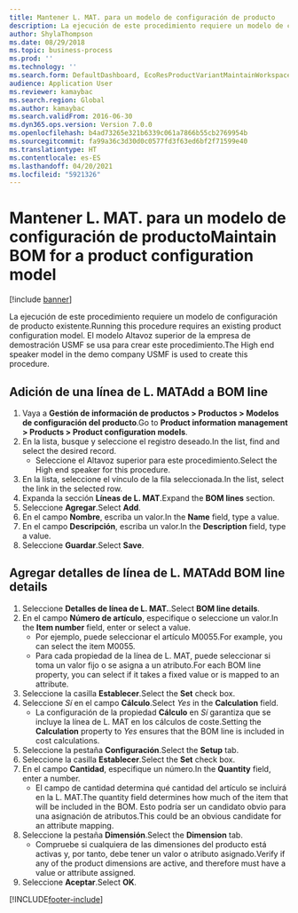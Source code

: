 ```yaml
---
title: Mantener L. MAT. para un modelo de configuración de producto
description: La ejecución de este procedimiento requiere un modelo de configuración de producto existente.
author: ShylaThompson
ms.date: 08/29/2018
ms.topic: business-process
ms.prod: ''
ms.technology: ''
ms.search.form: DefaultDashboard, EcoResProductVariantMaintainWorkspace, PCProductConfigurationModelListPage, PCProductConfigurationModelDetails, PCBOMLineDetails, InventItemIdLookupSimple
audience: Application User
ms.reviewer: kamaybac
ms.search.region: Global
ms.author: kamaybac
ms.search.validFrom: 2016-06-30
ms.dyn365.ops.version: Version 7.0.0
ms.openlocfilehash: b4ad73265e321b6339c061a7866b55cb2769954b
ms.sourcegitcommit: fa99a36c3d30d0c0577fd3f63ed6bf2f71599e40
ms.translationtype: HT
ms.contentlocale: es-ES
ms.lasthandoff: 04/20/2021
ms.locfileid: "5921326"
---
```

# <a name="maintain-bom-for-a-product-configuration-model"></a><span data-ttu-id="3f957-103">Mantener L. MAT. para un modelo de configuración de producto</span><span class="sxs-lookup"><span data-stu-id="3f957-103">Maintain BOM for a product configuration model</span></span>

[!include [banner](../../includes/banner.md)]

<span data-ttu-id="3f957-104">La ejecución de este procedimiento requiere un modelo de configuración de producto existente.</span><span class="sxs-lookup"><span data-stu-id="3f957-104">Running this procedure requires an existing product configuration model.</span></span> <span data-ttu-id="3f957-105">El modelo Altavoz superior de la empresa de demostración USMF se usa para crear este procedimiento.</span><span class="sxs-lookup"><span data-stu-id="3f957-105">The High end speaker model in the demo company USMF is used to create this procedure.</span></span>

## <a name="add-a-bom-line"></a><span data-ttu-id="3f957-106">Adición de una línea de L. MAT</span><span class="sxs-lookup"><span data-stu-id="3f957-106">Add a BOM line</span></span>

1. <span data-ttu-id="3f957-107">Vaya a **Gestión de información de productos \> Productos \> Modelos de configuración del producto**.</span><span class="sxs-lookup"><span data-stu-id="3f957-107">Go to **Product information management \> Products \> Product configuration models**.</span></span>
1. <span data-ttu-id="3f957-108">En la lista, busque y seleccione el registro deseado.</span><span class="sxs-lookup"><span data-stu-id="3f957-108">In the list, find and select the desired record.</span></span>
    * <span data-ttu-id="3f957-109">Seleccione el Altavoz superior para este procedimiento.</span><span class="sxs-lookup"><span data-stu-id="3f957-109">Select the High end speaker for this procedure.</span></span>  
1. <span data-ttu-id="3f957-110">En la lista, seleccione el vínculo de la fila seleccionada.</span><span class="sxs-lookup"><span data-stu-id="3f957-110">In the list, select the link in the selected row.</span></span>
1. <span data-ttu-id="3f957-111">Expanda la sección **Líneas de L. MAT**.</span><span class="sxs-lookup"><span data-stu-id="3f957-111">Expand the **BOM lines** section.</span></span>
1. <span data-ttu-id="3f957-112">Seleccione **Agregar**.</span><span class="sxs-lookup"><span data-stu-id="3f957-112">Select **Add**.</span></span>
1. <span data-ttu-id="3f957-113">En el campo **Nombre**, escriba un valor.</span><span class="sxs-lookup"><span data-stu-id="3f957-113">In the **Name** field, type a value.</span></span>
1. <span data-ttu-id="3f957-114">En el campo **Descripción**, escriba un valor.</span><span class="sxs-lookup"><span data-stu-id="3f957-114">In the **Description** field, type a value.</span></span>
1. <span data-ttu-id="3f957-115">Seleccione **Guardar**.</span><span class="sxs-lookup"><span data-stu-id="3f957-115">Select **Save**.</span></span>

## <a name="add-bom-line-details"></a><span data-ttu-id="3f957-116">Agregar detalles de línea de L. MAT</span><span class="sxs-lookup"><span data-stu-id="3f957-116">Add BOM line details</span></span>

1. <span data-ttu-id="3f957-117">Seleccione **Detalles de línea de L. MAT.**.</span><span class="sxs-lookup"><span data-stu-id="3f957-117">Select **BOM line details**.</span></span>
2. <span data-ttu-id="3f957-118">En el campo **Número de artículo**, especifique o seleccione un valor.</span><span class="sxs-lookup"><span data-stu-id="3f957-118">In the **Item number** field, enter or select a value.</span></span>
    * <span data-ttu-id="3f957-119">Por ejemplo, puede seleccionar el artículo M0055.</span><span class="sxs-lookup"><span data-stu-id="3f957-119">For example, you can select the item M0055.</span></span>  
    * <span data-ttu-id="3f957-120">Para cada propiedad de la línea de L. MAT, puede seleccionar si toma un valor fijo o se asigna a un atributo.</span><span class="sxs-lookup"><span data-stu-id="3f957-120">For each BOM line property, you can select if it takes a fixed value or is mapped to an attribute.</span></span>  
3. <span data-ttu-id="3f957-121">Seleccione la casilla **Establecer**.</span><span class="sxs-lookup"><span data-stu-id="3f957-121">Select the **Set** check box.</span></span>
4. <span data-ttu-id="3f957-122">Seleccione *Sí* en el campo **Cálculo**.</span><span class="sxs-lookup"><span data-stu-id="3f957-122">Select *Yes* in the **Calculation** field.</span></span>
    * <span data-ttu-id="3f957-123">La configuración de la propiedad **Cálculo** en *Sí* garantiza que se incluye la línea de L. MAT en los cálculos de coste.</span><span class="sxs-lookup"><span data-stu-id="3f957-123">Setting the **Calculation** property to *Yes* ensures that the BOM line is included in cost calculations.</span></span>  
5. <span data-ttu-id="3f957-124">Seleccione la pestaña **Configuración**.</span><span class="sxs-lookup"><span data-stu-id="3f957-124">Select the **Setup** tab.</span></span>
6. <span data-ttu-id="3f957-125">Seleccione la casilla **Establecer**.</span><span class="sxs-lookup"><span data-stu-id="3f957-125">Select the **Set** check box.</span></span>
7. <span data-ttu-id="3f957-126">En el campo **Cantidad**, especifique un número.</span><span class="sxs-lookup"><span data-stu-id="3f957-126">In the **Quantity** field, enter a number.</span></span>
    * <span data-ttu-id="3f957-127">El campo de cantidad determina qué cantidad del artículo se incluirá en la L. MAT.</span><span class="sxs-lookup"><span data-stu-id="3f957-127">The quantity field determines how much of the item that will be included in the BOM.</span></span> <span data-ttu-id="3f957-128">Esto podría ser un candidato obvio para una asignación de atributos.</span><span class="sxs-lookup"><span data-stu-id="3f957-128">This could be an obvious candidate for an attribute mapping.</span></span>  
8. <span data-ttu-id="3f957-129">Seleccione la pestaña **Dimensión**.</span><span class="sxs-lookup"><span data-stu-id="3f957-129">Select the **Dimension** tab.</span></span>
    * <span data-ttu-id="3f957-130">Compruebe si cualquiera de las dimensiones del producto está activas y, por tanto, debe tener un valor o atributo asignado.</span><span class="sxs-lookup"><span data-stu-id="3f957-130">Verify if any of the product dimensions are active,  and therefore must have a value or attribute assigned.</span></span>  
9. <span data-ttu-id="3f957-131">Seleccione **Aceptar**.</span><span class="sxs-lookup"><span data-stu-id="3f957-131">Select **OK**.</span></span>


[!INCLUDE[footer-include](../../../includes/footer-banner.md)]